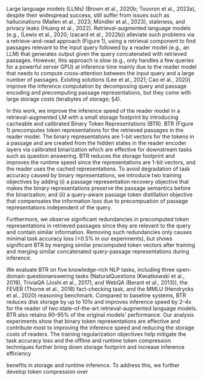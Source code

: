 Large language models (LLMs) (Brown et al., 2020b; Touvron et al., 2023a), despite their widespread
success, still suffer from issues such as hallucinations (Mallen et al., 2023; Mündler et al., 2023),
staleness, and privacy leaks (Huang et al., 2022). Retrieval-augmented language models (e.g., (Lewis
et al., 2020; Izacard et al., 2022b)) alleviate such problems via a retrieve-and-read approach (Figure 1),
using a retrieval component to find passages relevant to the input query followed by a reader model
(e.g., an LLM) that generates output given the query concatenated with retrieved passages. However,
this approach is slow (e.g., only handles a few queries for a powerful server GPU) at inference time
mainly due to the reader model that needs to compute cross-attention between the input query and a
large number of passages. Existing solutions (Lee et al., 2021; Cao et al., 2020) improve the inference
computation by decomposing query and passage encoding and precomputing passage representations,
but they come with large storage costs (terabytes of storage; §4).


In this work, we improve the inference speed of the reader model in a retrieval-augmented LM with a
small storage footprint by introducing cacheable and calibrated Binary Token Representations (BTR).
BTR (Figure 1) precomputes token representations for the retrieved passages in the reader model. The
binary representations are 1-bit vectors for the tokens in a passage and are created from the hidden
states in the reader encoder layers via calibrated binarization which are effective for downstream
tasks such as question answering. BTR reduces the storage footprint and improves the runtime speed
since the representations are 1-bit vectors, and the reader uses the cached representations. To avoid
degradation of task accuracy caused by binary representations, we introduce two training objectives by
adding (i) a passage representation recovery objective that makes the binary representations preserve
the passage semantics before the binarization; and (ii) a query-aware passage token distillation
objective that compensates the information loss due to precompuation of passage representations
independent of the query.


Furthermore, we observe significant redundancies in precomputed token representations in retrieved
passages since they are relevant to the query and contain similar information. Removing such redundancies only causes minimal task accuracy loss (<0.5% in our experiments), but shows significant BTR by merging similar precomputed token vectors after training and merging similar concatenated
query-passage representations during inference.



We evaluate BTR on five knowledge-rich NLP tasks, including three open-domain questionanswering tasks (NaturalQuestions (Kwiatkowski et al., 2019), TriviaQA (Joshi et al., 2017),
and WebQA (Berant et al., 2013)), the FEVER (Thorne et al., 2018) fact-checking task, and the
MMLU (Hendrycks et al., 2020) reasoning benchmark. Compared to baseline systems, BTR reduces
disk storage by up to 101x and improves inference speed by 2–4x for the reader of two state-of-the-art
retrieval-augmented language models. BTR also retains 90–95% of the original models’ performance.
Our analysis experiments show that binary token representations are effective and contribute most
to improving the inference speed and reducing the storage costs of readers. The training regularization objectives help mitigate the task accuracy loss and the offline and runtime token compression
techniques further bring down storage footprint and increase inference efficiency





















benefits in storage and runtime inference. To address this, we further develop token compression over
